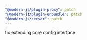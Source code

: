 ```yaml
---
"@modern-js/plugin-proxy": patch
"@modern-js/plugin-unbundle": patch
"@modern-js/server": patch
---
```


fix extending core config interface
